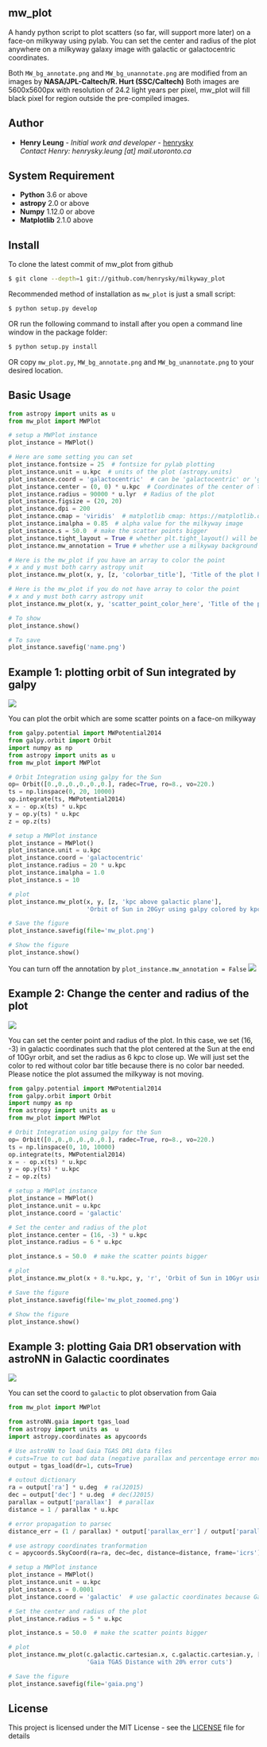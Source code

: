 ## mw_plot

A handy python script to plot scatters (so far, will support more later) on a face-on milkyway using pylab.
You can set the center and radius of the plot anywhere on a milkyway galaxy image with galactic or galactocentric coordinates.

Both ``MW_bg_annotate.png`` and ``MW_bg_unannotate.png`` are modified from an images by **NASA/JPL-Caltech/R. Hurt (SSC/Caltech)**
Both images are 5600x5600px with resolution of 24.2 light years per pixel, mw_plot will fill black pixel for region
outside the pre-compiled images.

## Author

* **Henry Leung** - *Initial work and developer* - [henrysky](https://github.com/henrysky)\
*Contact Henry: henrysky.leung [at] mail.utoronto.ca*

## System Requirement

* **Python** 3.6 or above
* **astropy** 2.0 or above
* **Numpy** 1.12.0 or above
* **Matplotlib** 2.1.0 above

## Install

To clone the latest commit of mw_plot from github

```bash
$ git clone --depth=1 git://github.com/henrysky/milkyway_plot
```

Recommended method of installation as `mw_plot` is just a small script:

```bash
$ python setup.py develop
```

OR run the following command to install after you open a command line window in the package folder:

```bash
$ python setup.py install
```

OR copy `mw_plot.py`, `MW_bg_annotate.png` and `MW_bg_unannotate.png` to your desired location.

## Basic Usage

```python
from astropy import units as u
from mw_plot import MWPlot

# setup a MWPlot instance
plot_instance = MWPlot()

# Here are some setting you can set
plot_instance.fontsize = 25  # fontsize for pylab plotting
plot_instance.unit = u.kpc  # units of the plot (astropy.units)
plot_instance.coord = 'galactocentric'  # can be 'galactocentric' or 'galactic'
plot_instance.center = (0, 0) * u.kpc  # Coordinates of the center of the plot
plot_instance.radius = 90000 * u.lyr  # Radius of the plot
plot_instance.figsize = (20, 20)
plot_instance.dpi = 200
plot_instance.cmap = 'viridis'  # matplotlib cmap: https://matplotlib.org/examples/color/colormaps_reference.html
plot_instance.imalpha = 0.85  # alpha value for the milkyway image
plot_instance.s = 50.0  # make the scatter points bigger
plot_instance.tight_layout = True # whether plt.tight_layout() will be run
plot_instance.mw_annotation = True # whether use a milkyway background with annotation

# Here is the mw_plot if you have an array to color the point
# x and y must both carry astropy unit
plot_instance.mw_plot(x, y, [z, 'colorbar_title'], 'Title of the plot here')

# Here is the mw_plot if you do not have array to color the point
# x and y must both carry astropy unit
plot_instance.mw_plot(x, y, 'scatter_point_color_here', 'Title of the plot here')

# To show
plot_instance.show()

# To save
plot_instance.savefig('name.png')
```

## Example 1: plotting orbit of Sun integrated by galpy

![](readme_images/example_plot_1.png)

You can plot the orbit which are some scatter points on a face-on milkyway

```python
from galpy.potential import MWPotential2014
from galpy.orbit import Orbit
import numpy as np
from astropy import units as u
from mw_plot import MWPlot

# Orbit Integration using galpy for the Sun
op= Orbit([0.,0.,0.,0.,0.,0.], radec=True, ro=8., vo=220.)
ts = np.linspace(0, 20, 10000)
op.integrate(ts, MWPotential2014)
x = - op.x(ts) * u.kpc
y = op.y(ts) * u.kpc
z = op.z(ts)

# setup a MWPlot instance
plot_instance = MWPlot()
plot_instance.unit = u.kpc
plot_instance.coord = 'galactocentric'
plot_instance.radius = 20 * u.kpc
plot_instance.imalpha = 1.0
plot_instance.s = 10

# plot
plot_instance.mw_plot(x, y, [z, 'kpc above galactic plane'],
                      'Orbit of Sun in 20Gyr using galpy colored by kpc above galactic plane')

# Save the figure
plot_instance.savefig(file='mw_plot.png')

# Show the figure
plot_instance.show()
```

You can turn off the annotation by ``plot_instance.mw_annotation = False``
![](readme_images/example_plot_1_unannotation.png)

## Example 2: Change the center and radius of the plot

![](readme_images/example_plot_2.png)

You can set the center point and radius of the plot. In this case, we set (16, -3) in galactic coordinates
such that the plot centered at the Sun at the end of 10Gyr orbit, and set the radius as 6 kpc to close up. We will
just set the color to red without color bar title because there is no color bar needed. Please notice the plot assumed
the milkyway is not moving.

```python
from galpy.potential import MWPotential2014
from galpy.orbit import Orbit
import numpy as np
from astropy import units as u
from mw_plot import MWPlot

# Orbit Integration using galpy for the Sun
op= Orbit([0.,0.,0.,0.,0.,0.], radec=True, ro=8., vo=220.)
ts = np.linspace(0, 10, 10000)
op.integrate(ts, MWPotential2014)
x = - op.x(ts) * u.kpc
y = op.y(ts) * u.kpc
z = op.z(ts)

# setup a MWPlot instance
plot_instance = MWPlot()
plot_instance.unit = u.kpc
plot_instance.coord = 'galactic'

# Set the center and radius of the plot
plot_instance.center = (16, -3) * u.kpc
plot_instance.radius = 6 * u.kpc

plot_instance.s = 50.0  # make the scatter points bigger

# plot
plot_instance.mw_plot(x + 8.*u.kpc, y, 'r', 'Orbit of Sun in 10Gyr using galpy')

# Save the figure
plot_instance.savefig(file='mw_plot_zoomed.png')

# Show the figure
plot_instance.show()
```

## Example 3: plotting Gaia DR1 observation with astroNN in Galactic coordinates

![](readme_images/example_plot_gaia.png)

You can set the coord to `galactic` to plot observation from Gaia

```python
from mw_plot import MWPlot

from astroNN.gaia import tgas_load
from astropy import units as  u
import astropy.coordinates as apycoords

# Use astroNN to load Gaia TGAS DR1 data files
# cuts=True to cut bad data (negative parallax and percentage error more than 20%)
output = tgas_load(dr=1, cuts=True)

# outout dictionary
ra = output['ra'] * u.deg  # ra(J2015)
dec = output['dec'] * u.deg  # dec(J2015)
parallax = output['parallax']  # parallax
distance = 1 / parallax * u.kpc

# error propagation to parsec
distance_err = (1 / parallax) * output['parallax_err'] / output['parallax'] * 1000

# use astropy coordinates tranformation
c = apycoords.SkyCoord(ra=ra, dec=dec, distance=distance, frame='icrs')

# setup a MWPlot instance
plot_instance = MWPlot()
plot_instance.unit = u.kpc
plot_instance.s = 0.0001
plot_instance.coord = 'galactic'  # use galactic coordinates because Gaia observations are from Earth

# Set the center and radius of the plot
plot_instance.radius = 5 * u.kpc

plot_instance.s = 50.0  # make the scatter points bigger

# plot
plot_instance.mw_plot(c.galactic.cartesian.x, c.galactic.cartesian.y, [distance_err, 'Gaia Distance Error [parsec]'],
                      'Gaia TGAS Distance with 20% error cuts')

# Save the figure
plot_instance.savefig(file='gaia.png')
```

## License
This project is licensed under the MIT License - see the [LICENSE](LICENSE) file for details
